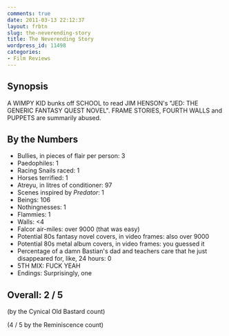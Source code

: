 ```yaml
---
comments: true
date: 2011-03-13 22:12:37
layout: frbtn
slug: the-neverending-story
title: The Neverending Story
wordpress_id: 11498
categories:
- Film Reviews
---
```


## Synopsis

A WIMPY KID bunks off SCHOOL to read JIM HENSON's "JED: THE GENERIC FANTASY QUEST NOVEL".  FRAME STORIES, FOURTH WALLS and PUPPETS are summarily abused.

## By the Numbers
	
  * Bullies, in pieces of flair per person: 3
  * Paedophiles: 1
  * Racing Snails raced: 1
  * Horses terrified: 1
  * Atreyu, in litres of conditioner: 97
  * Scenes inspired by _Predator_: 1
  * Beings: 106
  * Nothingnesses: 1
  * Flammies: 1
  * Walls: <4
  * Falcor air-miles: over 9000 (that was easy)
  * Potential 80s fantasy novel covers, in video frames: also over 9000
  * Potential 80s metal album covers, in video frames: you guessed it
  * Percentage of a damn Bastian's dad and teachers care that he just disappeared for, like, 24 hours: 0
  * 5TH MIX: FUCK YEAH
  * Endings: Surprisingly, one

## Overall: 2 / 5

(by the Cynical Old Bastard count)

(4 / 5 by the Reminiscence count)

